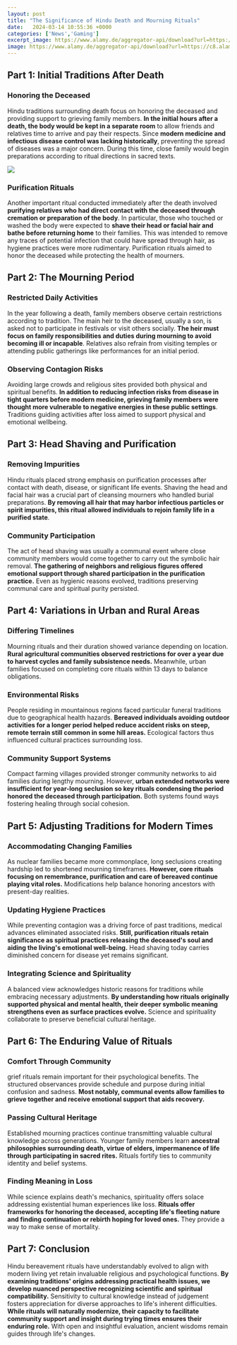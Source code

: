```yaml
---
layout: post
title: "The Significance of Hindu Death and Mourning Rituals"
date:   2024-03-14 10:55:36 +0000
categories: ['News','Gaming']
excerpt_image: https://www.alamy.de/aggregator-api/download?url=https://c8.alamy.com/compde/cp3whb/indien-mysore-hinduistische-bestattung-antyesti-transport-des-korpers-des-verstorbenen-an-den-ort-der-einascherung-cp3whb.jpg
image: https://www.alamy.de/aggregator-api/download?url=https://c8.alamy.com/compde/cp3whb/indien-mysore-hinduistische-bestattung-antyesti-transport-des-korpers-des-verstorbenen-an-den-ort-der-einascherung-cp3whb.jpg
---
```


## Part 1: Initial Traditions After Death
### Honoring the Deceased 
Hindu traditions surrounding death focus on honoring the deceased and providing support to grieving family members. **In the initial hours after a death, the body would be kept in a separate room** to allow friends and relatives time to arrive and pay their respects. Since **modern medicine and infectious disease control was lacking historically**, preventing the spread of diseases was a major concern. During this time, close family would begin preparations according to ritual directions in sacred texts.

![](https://www.alamy.de/aggregator-api/download?url=https://c8.alamy.com/compde/cp3whb/indien-mysore-hinduistische-bestattung-antyesti-transport-des-korpers-des-verstorbenen-an-den-ort-der-einascherung-cp3whb.jpg)
### Purification Rituals
Another important ritual conducted immediately after the death involved **purifying relatives who had direct contact with the deceased through cremation or preparation of the body**. In particular, those who touched or washed the body were expected to **shave their head or facial hair and bathe before returning home** to their families. This was intended to remove any traces of potential infection that could have spread through hair, as hygiene practices were more rudimentary. Purification rituals aimed to honor the deceased while protecting the health of mourners.
## Part 2: The Mourning Period 
### Restricted Daily Activities
In the year following a death, family members observe certain restrictions according to tradition. The main heir to the deceased, usually a son, is asked not to participate in festivals or visit others socially. **The heir must focus on family responsibilities and duties during mourning to avoid becoming ill or incapable**. Relatives also refrain from visiting temples or attending public gatherings like performances for an initial period.  
### Observing Contagion Risks 
Avoiding large crowds and religious sites provided both physical and spiritual benefits. **In addition to reducing infection risks from disease in tight quarters before modern medicine, grieving family members were thought more vulnerable to negative energies in these public settings**. Traditions guiding activities after loss aimed to support physical and emotional wellbeing.
## Part 3: Head Shaving and Purification
### Removing Impurities 
Hindu rituals placed strong emphasis on purification processes after contact with death, disease, or significant life events. Shaving the head and facial hair was a crucial part of cleansing mourners who handled burial preparations. **By removing all hair that may harbor infectious particles or spirit impurities, this ritual allowed individuals to rejoin family life in a purified state**. 
### Community Participation
The act of head shaving was usually a communal event where close community members would come together to carry out the symbolic hair removal. **The gathering of neighbors and religious figures offered emotional support through shared participation in the purification practice.** Even as hygienic reasons evolved, traditions preserving communal care and spiritual purity persisted.
## Part 4: Variations in Urban and Rural Areas
### Differing Timelines 
Mourning rituals and their duration showed variance depending on location. **Rural agricultural communities observed restrictions for over a year due to harvest cycles and family subsistence needs.** Meanwhile, urban families focused on completing core rituals within 13 days to balance obligations. 
### Environmental Risks  
People residing in mountainous regions faced particular funeral traditions due to geographical health hazards. **Bereaved individuals avoiding outdoor activities for a longer period helped reduce accident risks on steep, remote terrain still common in some hill areas.** Ecological factors thus influenced cultural practices surrounding loss.
### Community Support Systems
Compact farming villages provided stronger community networks to aid families during lengthy mourning. However, **urban extended networks were insufficient for year-long seclusion so key rituals condensing the period honored the deceased through participation.** Both systems found ways fostering healing through social cohesion.
## Part 5: Adjusting Traditions for Modern Times  
### Accommodating Changing Families
As nuclear families became more commonplace, long seclusions creating hardship led to shortened mourning timeframes. **However, core rituals focusing on remembrance, purification and care of bereaved continue playing vital roles.** Modifications help balance honoring ancestors with present-day realities.
### Updating Hygiene Practices 
While preventing contagion was a driving force of past traditions, medical advances eliminated associated risks. **Still, purification rituals retain significance as spiritual practices releasing the deceased's soul and aiding the living's emotional well-being.** Head shaving today carries diminished concern for disease yet remains significant.  
### Integrating Science and Spirituality   
A balanced view acknowledges historic reasons for traditions while embracing necessary adjustments. **By understanding how rituals originally supported physical and mental health, their deeper symbolic meaning strengthens even as surface practices evolve.** Science and spirituality collaborate to preserve beneficial cultural heritage.
## Part 6: The Enduring Value of Rituals
### Comfort Through Community 
grief rituals remain important for their psychological benefits. The structured observances provide schedule and purpose during initial confusion and sadness. **Most notably, communal events allow families to grieve together and receive emotional support that aids recovery.**
### Passing Cultural Heritage
Established mourning practices continue transmitting valuable cultural knowledge across generations. Younger family members learn **ancestral philosophies surrounding death, virtue of elders, impermanence of life through participating in sacred rites.** Rituals fortify ties to community identity and belief systems.
### Finding Meaning in Loss
While science explains death's mechanics, spirituality offers solace addressing existential human experiences like loss. **Rituals offer frameworks for honoring the deceased, accepting life's fleeting nature and finding continuation or rebirth hoping for loved ones.** They provide a way to make sense of mortality.
## Part 7: Conclusion
Hindu bereavement rituals have understandably evolved to align with modern living yet retain invaluable religious and psychological functions. **By examining traditions' origins addressing practical health issues, we develop nuanced perspective recognizing scientific and spiritual compatibility.** Sensitivity to cultural knowledge instead of judgement fosters appreciation for diverse approaches to life's inherent difficulties. **While rituals will naturally modernize, their capacity to facilitate community support and insight during trying times ensures their enduring role.** With open and insightful evaluation, ancient wisdoms remain guides through life's changes.